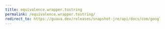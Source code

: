 ```yaml
---
title: equivalence.wrapper.tostring
permalink: /equivalence.wrapper.tostring/
redirect_to: https://guava.dev/releases/snapshot-jre/api/docs/com/google/common/base/Equivalence.Wrapper.html#toString--
---
```

